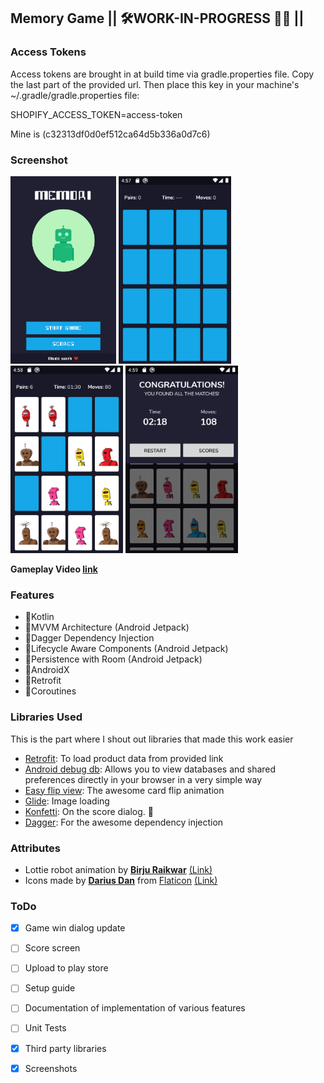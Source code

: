 ## Memory Game || 🛠️WORK-IN-PROGRESS 👨‍💻 ||

### Access Tokens
Access tokens are brought in at build time via gradle.properties file. Copy the last part of the provided url. Then place this key in your machine's ~/.gradle/gradle.properties file:

SHOPIFY_ACCESS_TOKEN=access-token

Mine is (c32313df0d0ef512ca64d5b336a0d7c6)

### Screenshot

<img src="screenshots/device-2020-01-19-111208.png" height="300"> <img src="screenshots/device-2020-01-17-165709.png" height="300"> <img src="screenshots/device-2020-01-17-165901.png" height="300"> <img src="screenshots/device-2020-01-17-165955.png" height="300">

__Gameplay Video [link](https://drive.google.com/open?id=1FHhbpku_uYeCGVASQmNETYQ9D1UUE1_-)__

### Features
- 🚀Kotlin
- 🚀MVVM Architecture (Android Jetpack)
- 🚀Dagger Dependency Injection
- 🚀Lifecycle Aware Components (Android Jetpack)
- 🚀Persistence with Room (Android Jetpack)
- 🚀AndroidX
- 🚀Retrofit
- 🚀Coroutines

### Libraries Used
This is the part where I shout out libraries that made this work easier
- [Retrofit](https://github.com/square/retrofit): To load product data from provided link
- [Android debug db](https://github.com/amitshekhariitbhu/Android-Debug-Database): Allows you to view databases and shared preferences directly in your browser in a very simple way
- [Easy flip view](https://github.com/wajahatkarim3/EasyFlipView): The awesome card flip animation
- [Glide](https://github.com/bumptech/glide): Image loading
- [Konfetti](https://github.com/DanielMartinus/Konfetti): On the score dialog. 🎊
- [Dagger](https://github.com/google/dagger): For the awesome dependency injection

### Attributes
- Lottie robot animation by [**Birju Raikwar**](https://lottiefiles.com/birjuraikwar) [(Link)](https://assets3.lottiefiles.com/packages/lf20_g1pduE.json)
- Icons made by [**Darius Dan**](https://www.flaticon.com/authors/darius-dan) from [Flaticon](https://www.flaticon.com/) [(Link)](https://www.flaticon.com/free-icon/memory_2219225?term=memory&page=1&position=46) 

### ToDo
- [X] Game win dialog update
- [ ] Score screen
- [ ] Upload to play store
- [ ] Setup guide
- [ ] Documentation of implementation of various features
- [ ] Unit Tests
- [X] Third party libraries
- [X] Screenshots

